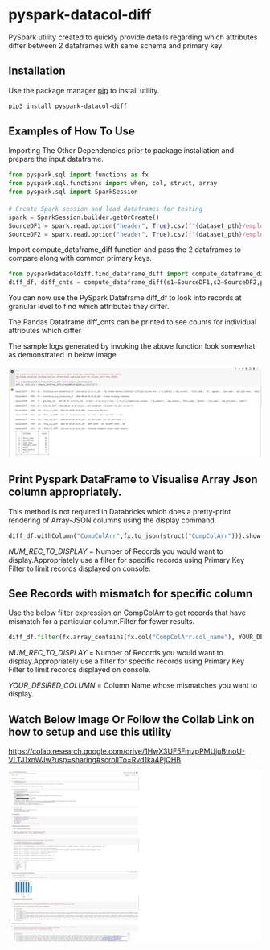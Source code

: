 # pyspark-datacol-diff

PySpark utility created to quickly provide details regarding which attributes differ between 2 dataframes with same schema and primary key

## Installation

Use the package manager [pip](https://pip.pypa.io/en/stable/) to install utility.
```bash
pip3 install pyspark-datacol-diff
```

## Examples of How To Use 

Importing The Other Dependencies prior to package installation and prepare the input dataframe.

```python
from pyspark.sql import functions as fx
from pyspark.sql.functions import when, col, struct, array
from pyspark.sql import SparkSession

# Create Spark session and load dataframes for testing
spark = SparkSession.builder.getOrCreate()
SourceDF1 = spark.read.option("header", True).csv(f"{dataset_pth}/employee100.csv")
SourceDF2 = spark.read.option("header", True).csv(f"{dataset_pth}/employee101.csv")
```

Import compute_dataframe_diff function and pass the 2 dataframes to compare along with common primary keys.
```python
from pysparkdatacoldiff.find_dataframe_diff import compute_dataframe_diff
diff_df, diff_cnts = compute_dataframe_diff(s1=SourceDF1,s2=SourceDF2,pk_lst=[STRING_LIST_OF_PRIMARY_KEY_COLS])
```
You can now use the PySpark Dataframe diff_df to look into records at granular level to find which attributes they differ.

The Pandas Dataframe diff_cnts can be printed to see counts for individual attributes which differ

The sample logs generated by invoking the above function look somewhat as demonstrated in below image

![alt text](SampleLogOutput.JPG)

## Print Pyspark DataFrame to Visualise Array Json column appropriately.
This method is not required in Databricks which does a pretty-print rendering of Array-JSON columns using the display command.


```python
diff_df.withColumn("CompColArr",fx.to_json(struct("CompColArr"))).show(NUM_REC_TO_DISPLAY, truncate=False)
```
*NUM_REC_TO_DISPLAY* = Number of Records you would want to display.Appropriately use a filter for specific records using Primary Key Filter to limit records displayed on console.

## See Records with mismatch for specific column
Use the below filter expression on CompColArr to get records that have mismatch for a particular column.Filter for fewer results.

```python
diff_df.filter(fx.array_contains(fx.col("CompColArr.col_name"), YOUR_DESIRED_COLUMN)).show(NUM_REC_TO_DISPLAY, truncate=False)
```
*NUM_REC_TO_DISPLAY* = Number of Records you would want to display.Appropriately use a filter for specific records using Primary Key Filter to limit records displayed on console.

*YOUR_DESIRED_COLUMN* = Column Name whose mismatches you want to display.

## Watch Below Image Or Follow the Collab Link on how to setup and use this utility

https://colab.research.google.com/drive/1HwX3UF5FmzpPMUjuBtnoU-VLTJ1xnWJw?usp=sharing#scrollTo=Rvd1ka4PjQHB

![alt text](CollabNotebookPySparkDataColDiffExample.png)
